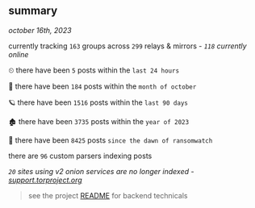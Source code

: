 
## summary
_october 16th, 2023_

currently tracking `163` groups across `299` relays & mirrors - _`118` currently online_

⏲ there have been `5` posts within the `last 24 hours`

🦈 there have been `184` posts within the `month of october`

🪐 there have been `1516` posts within the `last 90 days`

🏚 there have been `3735` posts within the `year of 2023`

🦕 there have been `8425` posts `since the dawn of ransomwatch`

there are `96` custom parsers indexing posts

_`20` sites using v2 onion services are no longer indexed - [support.torproject.org](https://support.torproject.org/onionservices/v2-deprecation/)_

> see the project [README](https://github.com/joshhighet/ransomwatch#ransomwatch--) for backend technicals

